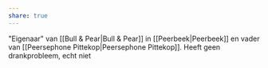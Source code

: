 ```yaml
---
share: true
---
```

"Eigenaar" van [[Bull & Pear|Bull & Pear]] in [[Peerbeek|Peerbeek]] en vader van [[Peersephone Pittekop|Peersephone Pittekop]].
Heeft geen drankprobleem, echt niet
